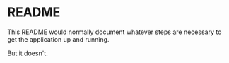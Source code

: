 # README

This README would normally document whatever steps are necessary to get the
application up and running.

But it doesn't.
